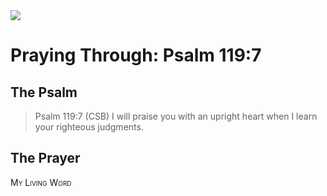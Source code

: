 <img class="intro-right" src="/images/art-paris-psalter.jpg">

<style>
  li {list-style-type: none;}
  p + ul {
    margin-top: -18px;
}
</style>

# Praying Through: Psalm 119:7

## The Psalm

>Psalm 119:7 (CSB) I will praise you with an upright heart when I learn your righteous judgments.

## The Prayer

<div style="font-variant: small-caps;">
My Living Word
</div>
